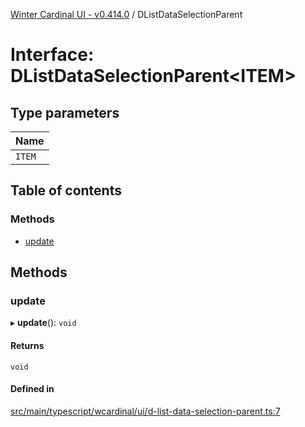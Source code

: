 [Winter Cardinal UI - v0.414.0](../index.md) / DListDataSelectionParent

# Interface: DListDataSelectionParent\<ITEM\>

## Type parameters

| Name |
| :------ |
| `ITEM` |

## Table of contents

### Methods

- [update](DListDataSelectionParent.md#update)

## Methods

### update

▸ **update**(): `void`

#### Returns

`void`

#### Defined in

[src/main/typescript/wcardinal/ui/d-list-data-selection-parent.ts:7](https://github.com/winter-cardinal/winter-cardinal-ui/blob/v0.414.0/src/main/typescript/wcardinal/ui/d-list-data-selection-parent.ts#L7)
